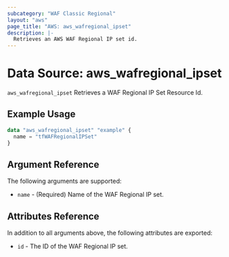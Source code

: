 ```yaml
---
subcategory: "WAF Classic Regional"
layout: "aws"
page_title: "AWS: aws_wafregional_ipset"
description: |-
  Retrieves an AWS WAF Regional IP set id.
---
```


# Data Source: aws_wafregional_ipset

`aws_wafregional_ipset` Retrieves a WAF Regional IP Set Resource Id.

## Example Usage

```terraform
data "aws_wafregional_ipset" "example" {
  name = "tfWAFRegionalIPSet"
}
```

## Argument Reference

The following arguments are supported:

* `name` - (Required) Name of the WAF Regional IP set.

## Attributes Reference
In addition to all arguments above, the following attributes are exported:

* `id` - The ID of the WAF Regional IP set.
